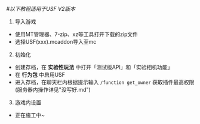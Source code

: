 _#以下教程适用于USF V2版本_

1. 导入游戏  
- 使用MT管理器、7-zip、xz等工具打开下载的zip文件
- 选择USF(xxx).mcaddon导入至mc      

2. 初始化
- 创建存档，在 __实验性玩法__ 中打开「测试版API」和「实验相机功能」
- 在 __行为包__ 中启用USF
- 进入存档，在聊天栏内根据提示输入 `/function get_owner` 获取插件最高权限(服务器内操作详见"没写好.md")

3. 游戏内设置
- 正在施工中~
